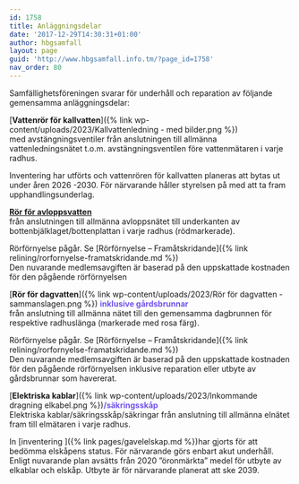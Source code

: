 ```yaml
---
id: 1758
title: Anläggningsdelar
date: '2017-12-29T14:30:31+01:00'
author: hbgsamfall
layout: page
guid: 'http://www.hbgsamfall.info.tm/?page_id=1758'
nav_order: 80
---
```


Samfällighetsföreningen svarar för underhåll och reparation av följande gemensamma anläggningsdelar:

[**Vattenrör för kallvatten**]({% link wp-content/uploads/2023/Kallvattenledning - med bilder.png %})  
med avstängningsventiler från anslutningen till allmänna vattenledningsnätet t.o.m. avstängningsventilen före vattenmätaren i varje radhus.  

Inventering har utförts och vattenrören för kallvatten planeras att bytas ut under åren 2026 -2030. För närvarande håller styrelsen på med att ta fram upphandlingsunderlag.

[**Rör för avloppsvatten**](/wp-content/uploads/2017/12/Gemensametsanläggning-Avlopp.pdf)   
från anslutningen till allmänna avloppsnätet till underkanten av bottenbjälklaget/bottenplattan i varje radhus (rödmarkerade).  

Rörförnyelse pågår. Se [Rörförnyelse – Framåtskridande]({% link relining/rorfornyelse-framatskridande.md %})  
Den nuvarande medlemsavgiften är baserad på den uppskattade kostnaden för den pågående rörförnyelsen

[**Rör för dagvatten**]({% link wp-content/uploads/2023/Rör för dagvatten - sammanslagen.png %}) <span style="color: #7253ED;"> **inklusive gårdsbrunnar**</span>  
från anslutning till allmänna nätet till den gemensamma dagbrunnen för respektive radhuslänga (markerade med rosa färg).  

Rörförnyelse pågår. Se [Rörförnyelse – Framåtskridande]({% link relining/rorfornyelse-framatskridande.md %})  
Den nuvarande medlemsavgiften är baserad på den uppskattade kostnaden för den pågående rörförnyelsen inklusive reparation eller utbyte av gårdsbrunnar som havererat.

[**Elektriska kablar**]({% link wp-content/uploads/2023/Inkommande dragning elkabel.png %})<span style="color: #7253ED;">**/säkringsskåp**</span>  
Elektriska kablar/säkringsskåp/säkringar från anslutning till allmänna elnätet fram till elmätaren i varje radhus.  

In [inventering ]({% link pages/gavelelskap.md %})har gjorts för att bedömma elskåpens status. För närvarande görs enbart akut underhåll. Enligt nuvarande plan avsätts från 2020 ”öronmärkta” medel för utbyte av elkablar och elskåp. Utbyte är för närvarande planerat att ske 2039.
